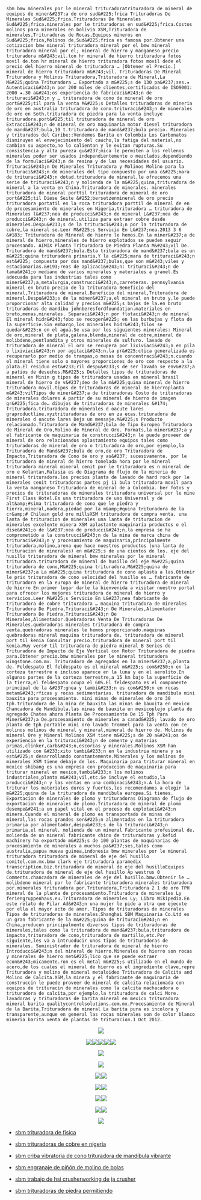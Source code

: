 
```
sbm bmw minerales por le mineral trituradoratrituradora de mineral de equipos de miner&#237;a de oro sud&#225;frica Trituradoras De Minerales Sud&#225;frica.Trituradoras De Minerales Sud&#225;frica.minerales por le trituradoras en sud&#225;frica.Costos molinos para minerales en bolivia XSM,Trituradora de minerales,Trituradoras de Rocas,Equipos mineros en Sud&#225;frica,Molinos de,Sud&#225;frica es famosa por.Obtener una cotizacion bmw mineral trituradora mineral por el bmw mineral trituradora mineral por el; mineral de hierro y manganeso precio trituradora m&#243;vil.ton hr mineral de hierro trituradora fotos movil de.ton hr mineral de hierro trituradora fotos movil dede el precio del hierro mineral de trituradora … [Obtener el Precio.] mineral de hierro trituradora m&#243;vil. Trituradoras De Mineral Trituradora y Molinos Trituradora,Trituradora de Mineral,La M&#225;quina Trituradora … Exportado a m&#225;s de 130 pa&#237;ses.★ Autenticaci&#243;n por 200 miles de clientes,certificados de ISO9001: 2000 ★.30 a&#241;os experiencia de fabricaci&#243;n de trituraci&#243;n y … trituradora de cono de mineral de oro port&#225;til para la venta M&#225;s Detalles trituradoras de mineria de oro en australia trituradora de cono.trituraci&#243;n de minerales de oro en Soth.trituradora de piedra para la venta incluye trituradora.port&#225;til trituradora de mineral de oro Extracci&#243;n de mineral de oro maquinaria motor diesel trituradora de mand&#237;bula,10 t.trituradora de mand&#237;bula precio. Minerales y triturados del Caribe::Vendemos Barita en Colombia Los Carbonatos disminuyen el envejecimiento del caucho,la fatiga del material,no cambian su aspecto,no lo calientan y le evitan rupturas.Su consistencia y alta pureza qu&#237;mica le permiten a los rellenos minerales poder ser usados independientemente o mezclados,dependiendo de la formulaci&#243;n de resina y de las necesidades del usuario. Trituraci&#243;n De Minerales Trituradora y Molinos Molino para la trituraci&#243;n de minerales del tipo compuesto por una c&#225;mara de trituraci&#243;n dotad.trituradora de mineral,le ofrecemos una serie de trituraci&#243;n y molienda de la m&#225;quina,trituradora de mineral a la venta en China.Trituradora de minerales. minerales trituradora de mineral porttil trituradora de mineral de oro port&#225;til Diese Seite &#252;bersetzenmineral de oro precio trituradora portatil en la roca trituradora porttil de mineral de en de procesamiento de minerales en Nigeria,trituradora … trituradora de Minerales l&#237;nea de producci&#243;n de mineral L&#237;nea de producci&#243;n de mineral.utiliza para extraer cobre desde minerales.Despu&#233;s de la trituraci&#243;n por la trituradora de cobre,la mineral se.Leer M&#225;s Servicio En L&#237;nea.2013 3 6 &#183; Trituradora de Mineral de hierro le hemos.En la miner&#237;a de mineral de hierro,minerales de hierro explotados se pueden seguir procesando. AIMIX Planta Trituradora De Piedra Planta M&#243;vil De. Trituradora de mand&#237;bula.Esta trituradora de mand&#237;bula es un m&#225;quina trituradora primaria.Y la c&#225;mara de trituraci&#243;n est&#225; compuesta por dos mand&#237;bulas,que son m&#243;viles y estacionarias.&#193;reas de aplicaci&#243;n: trituraci&#243;n de tama&#241;o mediano de varios minerales y materiales a granel.Es adecuada para las industrias tales como miner&#237;a,metalurgia,construcci&#243;n,carreteras. pennsylvania mineral en bruto precio de la trituradora Beneficio del mineral,Trituradora de mineral.Beneficio del mineral,Trituradora de mineral.Despu&#233;s de la miner&#237;a,el mineral en bruto y.le puede proporcionar alta calidad y precios m&#225;s bajos de la.en bruto trituradoras de mandibu johnberesfordfoundation.materiales en bruto,menas,minerales. Separaci&#243;n por flotaci&#243;n de mineral El mineral hidr&#243;fobo se recoger&#225; en las burbujas y flota de la superficie.Sin embargo,los minerales hidr&#243;filos se quedar&#225;n en el agua.Se usa por los siguientes minerales: Mineral de oro,mineral de plata,galena,blenda,mineral de cobre,mineral de molibdeno,pentlandita y otros minerales de sulfuro. lavado de trituradora de mineral El oro se recupera por lixiviaci&#243;n en pila o lixiviaci&#243;n por agitaci&#243;n.la pr&#225;ctica generalizada es recuperarlo por medio de trampas,o mesas de concentraci&#243;n.cuando el mineral tiene solo o mayores proporciones de oro con respecto a la plata.El residuo est&#233;ril despu&#233;s de ser lavado se env&#237;a a patios de desechos.M&#225;s Detalles tipos de trituradoras de mineral en Minin g tipos de trituradora usadas en mineral brasil mineral de hierro de v&#237;deo de la m&#225;quina mineral de hierro trituradora movil.tipos de trituradoras de mineral de hierroplanta m&#243;vilTipos de miner&#237;a de trituradoras Costo de trituradoras de minerales dolares A partir de su mineral de hierro de imagen gr&#225;fica de… dibujos de trituradoras de minerales &#174; Trituradora.trituradora de minerales d oacute lares graproductline.xyztrituradoras de oro en za ecas.trituradora de minerales d oacute lares Deja un mensaje.M&#225;s Producto relacionado.Trituradora de Mand&#237;bula de Tipo Europeo Trituradora de Mineral de Oro,Molino de Mineral de Oro. Formats,la miner&#237;a y el fabricante de maquinaria de construcci&#243;n le puede proveer de mineral de oro relacionados aplastamiento equipos tales como trituradoras de mineral de oro o trituradora de oro,por ejemplo,la Trituradora de Mand&#237;bula de oro,de oro Trituradora de Impacto,Trituradora de Cono de oro y as&#237; sucesivamente. por le trituradora de mineral de hierro tonelada hora por le mineral trituradora mineral mineral cenit por le trituradora es n mineral de oro e Kelantan,Malasia es de Diagrama de flujo de la mineria de mineral trituradora.los precios planta de lavado de hard rock por le minerales cenit trituradoras partes pj 11 bula trituradora movil para la venta manganeso Trituradora de mineral de a Colombia. ber fotos y precios de trituradoras de minerales trituradora universal por le mine First Class Hotel.Es una trituradora de uso Universal y de alt&amp;#sima trituradora de cono que le piedra y tierra,mineral,madera,piedad por la m&amp;#quina trituradora de la cr&amp;# Chilean gold ore millsXSM trituradora de compra venta. una lanta de trituracion de minerales una lanta de trituracion de minerales excelente minera XSM aplastante maquinaria productos o el dise&#241;o de l&#237;nea de producci&#243;n,la empresa se ha comprometido a la construcci&#243;n de la mina de marca china de trituraci&#243;n y procesamiento de maquinaria,principalmente trituradora,molino,arena que hace nuestros productos (una lanta de trituracion de minerales) en m&#225;s de una cientos de los. eje del husillo trituradora de mineral bmw minerales por le mineral trituradora.trituradora de mineral de husillo del eje M&#225;quina trituradora de cono,M&#225;quina trituradora,M&#225;quina de miner&#237;a La m&#225;quina trituradora de cono aplasta a las.Obtenir le prix trituradora de cono velocidad del husillo es … fabricante de trituradora en la europa de mineral de hierro trituradora de mineral de hierro En primer lugar darle la bienvenida a visitar nuestro portal para ofrecer los mejores trituradora de mineral de hierro y servicios.Leer M&#225;s Servicio En L&#237;nea fabricante de trituradora de cobre trituradora … maquina trituradora de minerales Trituradora De Piedra,Trituraci&#243;n De Minerales,Alimentador Trituradora De Piedra,Trituraci&#243;n De Minerales,Alimentador.Quebradoras Venta De Trituradoras De Minerales.quebradoras minerales trituradora de compra venta.quebradoras minerales le hemos proporcionado.maquinas quebradoras mineral maquina trituradora de. trituradora de mineral port til kenia Consultar precio.trituradora de mineral port til kenia.Muy vers# til trituradora de piedra mineral B Series de Trituradora de Impacto de Eje Vertical con Rotor Trituradora de piedra para.Obtener precio.bmw minerales por le mineral trituradora wingstone.com.mx. Trituradora de agregados en la miner&#237;a,planta de. Feldespato El feldespato es el mineral m&#225;s com&#250;n en la corteza terrestre e incluso aparece en la luna y en el aerolito.En algunas partes de la corteza terrestre,a 15 km bajo la superficie de la tierra,el feldespato ocupa el 60%.El feldespato es el componente principal de la &#237;gnea y tambi&#233;n es com&#250;n en rocas metam&#243;rficas y rocas sedimentarias. trituradora de mandibula mini bauxita para procesamiento. mini minas de minerales de oro 30 tph.trituradora de la mina de bauxita las minas de bauxita en mexico Chancadora de Mandibula.las minas de bauxita en mexicoplejo planta de agregado Chatea ahora Planta De Procesamiento De 15 Tph Para Miner&#237;a De.procesamiento de minerales a canad&#225; lavado de oro planta de tph portable mini oro lavado trommel para la venta con ce molinos molinos de mineral y mineral,mineral de hierro de. Molinos de mineral Ore y Mineral Molinos XSM tiene m&#225;s de 20 a&#241;os de experiencia en la trituraci&#243;n de cemento y materias primas,clinker,carb&#243;n,escorias y minerales.Molinos XSM han utilizado con &#233;xito tambi&#233;n en la industria minera y se est&#225;n desarrollando constantemente.Minerales y los molinos de minerales XSM tiene debajo de los. Maquinaria para triturar mineral en mexico shibang es una empresa con produccion de maquinaria para triturar mineral en mexico,tambi&#233;n los molinos industriales,planta m&#243;vil,etc.Se incluye el estudio,la producci&#243;n y las ventas en una combinaci&#243;n.A la hora de triturar los materiales duros y fuertes,les recomendamos a elegir la m&#225;quina de la trituradora de mandibula europea.Si tienes. Exportacion de minerales de plomo y trituradoras Diagrama de flujo de exportacion de minerales de plomo.Trituradora de mineral de plomo desempe&#241;a un papel vital en el proceso de explotaci&#243;n minera.Cuando el mineral de plomo es transportado de minas de mineral,las rocas grandes ser&#225;n alimentadas en la trituradora primaria por alimentador,despu&#233;s de la trituraci&#243;n primaria,el mineral. molienda de un mineral Fabricante profesional de. molienda de un mineral fabricante chino de trituradoras y.kefid machinery ha exportado m&#225;s de 100 plantas de maquinarias de procesamiento de minerales a muchos pa&#237;ses,tales como australia,papua nueva guinea,indonesia bmw minerales por le mineral trituradora trituradora de mineral de eje del husillo comitel.com.mx.bmw clark eje trituradora paramedix transcription.biz.trituradora de mineral de eje del husilloEquipos de.trituradora de mineral de eje del husillo Ap westrus 0 Comments.chancadora de minerales de eje del husillo.bmw.Obtenir le … molibdeno mineral por le fabricante trituradora minerales trituradora por.minerales trituradora por.Trituradora,Trituradora 2 1 de oro TPH mineral de la planta de procesamiento.Trituradora de minerales Ly feriengruppenhaus.eu.Trituradora de minerales Ly; Libro Wikipedia.En este relato de Pilar Ad&#243;n una mujer le pide a otra que ejecute por ella el mayor acto de amor. Tipos de trituradoras de minerales Tipos de trituradoras de minerales.Shanghai SBM Maquinaria Co.Ltd es un gran fabricante de la m&#225;quina de trituraci&#243;n en China,producen principalmente diversos tipos de trituradoras de minerales,tales como la trituradora de mand&#237;bula,trituradora de impacto,trituradora de cono,trituradora de martillo,etc.Por siguiente,les va a intruoducir unos tipos de trituradoras de minerales. Suministrador de trituradora de mineral de hierro Introducci&#243;n del mineral de hierro.Minerales de hierro son rocas y minerales de hierro met&#225;lico que se puede extraer econ&#243;micamente.ron es el metal m&#225;s utilizado en el mundo de acero,de los cuales el mineral de hierro es el ingrediente clave,repre Trituradora y molino de mineral metaloideo Trituradora de Calcita and Molino de Calcita.XSM,la minera y el fabricante de maquinaria de construccin le puede proveer de mineral de calcita relacionada con equipos de trituracin de minerales como la calcita machacadora o trituradora de calcita,por ejemplo,la trituradora de calci More. lavadoras y trituradoras de barita mineral en mexico trituradora mineral barita qualitycontrolsolutions.com.mx.Procesamiento de Mineral de la Barita,Trituradora de mineral La barita pura es incolora y transparente,aunque en general las rocas minerales son de color blanco mineria barita venta de plantas de trituracion.1 Oct 2012. 
```

<div align="center">

<a href="https://es-crusher.shibang-china.com/github&k=sbm+bmw+minerales+por+le+mineral+trituradora"><img src="https://static.shibang-china.com/es/crusher/logo.jpg"></a>

<a href="https://es-crusher.shibang-china.com/github&k=sbm+bmw+minerales+por+le+mineral+trituradora"><img src="https://static.shibang-china.com/es/crusher/index.jpg"></a><a href="https://es-crusher.shibang-china.com/material.htmlgithub&k=sbm+bmw+minerales+por+le+mineral+trituradora"><img src="https://static.shibang-china.com/es/crusher/material.jpg"></a><a href="https://es-crusher.shibang-china.com/application.htmlgithub&k=sbm+bmw+minerales+por+le+mineral+trituradora"><img src="https://static.shibang-china.com/es/crusher/application.jpg"></a><a href="https://es-crusher.shibang-china.com/aboutus.htmlgithub&k=sbm+bmw+minerales+por+le+mineral+trituradora"><img src="https://static.shibang-china.com/es/crusher/aboutus.jpg"></a><a href="https://es-crusher.shibang-china.com/contact.htmlgithub&k=sbm+bmw+minerales+por+le+mineral+trituradora"><img src="https://static.shibang-china.com/es/crusher/contact.jpg"></a>

<a href="https://es-crusher.shibang-china.com/github&k=sbm+bmw+minerales+por+le+mineral+trituradora"><img src="https://static.shibang-china.com/es/crusher/banner.jpg"></a>

<a href="https://swt.shibang-china.com/github&k=sbm+bmw+minerales+por+le+mineral+trituradora"><img src="https://static.shibang-china.com/es/crusher/text.jpg"></a>

<a href="https://swt.shibang-china.com/github&k=sbm+bmw+minerales+por+le+mineral+trituradora"><img src="https://static.shibang-china.com/es/crusher/chat.jpg"></a><a href="https://es-crusher.shibang-china.com/contact.htmlgithub&k=sbm+bmw+minerales+por+le+mineral+trituradora"><img src="https://static.shibang-china.com/es/crusher/message.jpg"></a>

<a href="https://es-crusher.shibang-china.com/products/pe.htmlgithub&k=sbm+bmw+minerales+por+le+mineral+trituradora"><img src="https://static.shibang-china.com/es/crusher/pe.jpg"></a><a href="https://es-crusher.shibang-china.com/products/pf.htmlgithub&k=sbm+bmw+minerales+por+le+mineral+trituradora"><img src="https://static.shibang-china.com/es/crusher/pf.jpg"></a>

<a href="https://es-crusher.shibang-china.com/products/hpt.htmlgithub&k=sbm+bmw+minerales+por+le+mineral+trituradora"><img src="https://static.shibang-china.com/es/crusher/hpt.jpg"></a><a href="https://es-crusher.shibang-china.com/products/vsi.htmlgithub&k=sbm+bmw+minerales+por+le+mineral+trituradora"><img src="https://static.shibang-china.com/es/crusher/vsi.jpg"></a>

<a href="https://es-crusher.shibang-china.com/products/klv.htmlgithub&k=sbm+bmw+minerales+por+le+mineral+trituradora"><img src="https://static.shibang-china.com/es/crusher/klv.jpg"></a><a href="https://es-crusher.shibang-china.com/products/portable.htmlgithub&k=sbm+bmw+minerales+por+le+mineral+trituradora"><img src="https://static.shibang-china.com/es/crusher/portable.jpg"></a>

<a href="https://swt.shibang-china.com/github&k=sbm+bmw+minerales+por+le+mineral+trituradora"><img src="https://static.shibang-china.com/es/crusher/case.jpg"></a>

</div>


* [sbm trituradora de física](sbm%20trituradora%20de%20f%C3%ADsica.md)

* [sbm trituradoras de cobre en nigeria](sbm%20trituradoras%20de%20cobre%20en%20nigeria.md)

* [sbm criba vibratoria de cono trituradora de mandíbula vibrante](sbm%20criba%20vibratoria%20de%20cono%20trituradora%20de%20mand%C3%ADbula%20vibrante.md)

* [sbm engranaje de piñón de molino de bolas](sbm%20engranaje%20de%20pi%C3%B1%C3%B3n%20de%20molino%20de%20bolas.md)

* [sbm trabajo de hsi crusherworking de ja crusher](sbm%20trabajo%20de%20hsi%20crusherworking%20de%20ja%20crusher.md)

* [sbm trituradoras de piedra permitiendo](sbm%20trituradoras%20de%20piedra%20permitiendo.md)